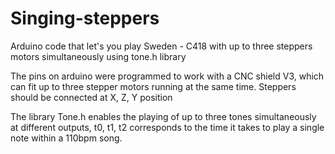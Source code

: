 # Singing-steppers
Arduino code that let's you play Sweden - C418 with up to three steppers motors simultaneously using tone.h library

The pins on arduino were programmed to work with a CNC shield V3, which can fit up to three stepper motors running at the same time. Steppers should be connected at X, Z, Y position

The library Tone.h enables the playing of up to three tones simultaneously at different outputs, t0, t1, t2 corresponds to the time it takes to play a single note within a 110bpm song. 
